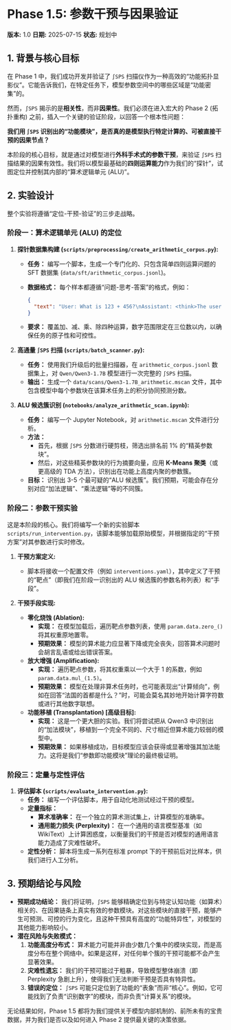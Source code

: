 # Phase 1.5: 参数干预与因果验证

**版本:** 1.0
**日期:** 2025-07-15
**状态:** 规划中

## 1. 背景与核心目标

在 Phase 1 中，我们成功开发并验证了 `∫SPS` 扫描仪作为一种高效的“功能拓扑显影仪”。它能告诉我们，在特定任务下，模型参数空间中的哪些区域是“功能密集”的。

然而，`∫SPS` 揭示的是**相关性**，而非**因果性**。我们必须在进入宏大的 Phase 2 (拓扑重构) 之前，插入一个关键的验证阶段，以回答一个根本性问题：

**我们用 `∫SPS` 识别出的“功能模块”，是否真的是模型执行特定计算的、可被直接干预的因果节点？**

本阶段的核心目标，就是通过对模型进行**外科手术式的参数干预**，来验证 `∫SPS` 扫描结果的因果有效性。我们将以模型最基础的**四则运算能力**作为我们的“探针”，试图定位并控制其内部的“算术逻辑单元 (ALU)”。

## 2. 实验设计

整个实验将遵循“定位-干预-验证”的三步走战略。

### 阶段一：算术逻辑单元 (ALU) 的定位

1. **探针数据集构建 (`scripts/preprocessing/create_arithmetic_corpus.py`):**

   - **任务：** 编写一个脚本，生成一个专门化的、只包含简单四则运算问题的 SFT 数据集 (`data/sft/arithmetic_corpus.jsonl`)。
   - **数据格式：** 每个样本都遵循“问题-思考-答案”的格式，例如：

     ```json
     {
       "text": "User: What is 123 + 456?\nAssistant: <think>The user wants to add 123 and 456. 100+400=500, 20+50=70, 3+6=9. So the answer is 579.</think>579"
     }
     ```

   - **要求：** 覆盖加、减、乘、除四种运算，数字范围限定在三位数以内，以确保任务的原子性和可控性。

2. **高通量 `∫SPS` 扫描 (`scripts/batch_scanner.py`):**

   - **任务：** 使用我们升级后的批量扫描器，在 `arithmetic_corpus.jsonl` 数据集上，对 `Qwen/Qwen3-1.7B` 模型进行一次完整的 `∫SPS` 扫描。
   - **输出：** 生成一个 `data/scans/Qwen3-1.7B_arithmetic.mscan` 文件，其中包含模型中每个参数块在该算术任务上的积分协同预测分数。

3. **ALU 候选簇识别 (`notebooks/analyze_arithmetic_scan.ipynb`):**
   - **任务：** 编写一个 Jupyter Notebook，对 `arithmetic.mscan` 文件进行分析。
   - **方法：**
     - 首先，根据 `∫SPS` 分数进行硬剪枝，筛选出排名前 1% 的“精英参数块”。
     - 然后，对这些精英参数块的行为摘要向量，应用 **K-Means 聚类**（或更高级的 TDA 方法），识别出在功能上高度内聚的参数簇。
   - **目标：** 识别出 3-5 个最可疑的“ALU 候选簇”。我们预期，可能会存在分别对应“加法逻辑”、“乘法逻辑”等的不同簇。

### 阶段二：参数干预实验

这是本阶段的核心。我们将编写一个新的实验脚本 `scripts/run_intervention.py`，该脚本能够加载原始模型，并根据指定的“干预方案”对其参数进行实时修改。

1. **干预方案定义:**

   - 脚本将接收一个配置文件（例如 `interventions.yaml`），其中定义了干预的“靶点”（即我们在阶段一识别出的 ALU 候选簇的参数名称列表）和“手段”。

2. **干预手段实现:**
   - **零化烧蚀 (Ablation):**
     - **实现：** 在模型加载后，遍历靶点参数列表，使用 `param.data.zero_()` 将其权重原地置零。
     - **预期效果：** 模型的算术能力应显著下降或完全丧失，回答算术问题时会胡言乱语或给出错误答案。
   - **放大增强 (Amplification):**
     - **实现：** 遍历靶点参数，将其权重乘以一个大于 1 的系数，例如 `param.data.mul_(1.5)`。
     - **预期效果：** 模型在处理非算术任务时，也可能表现出“计算倾向”，例如在回答“法国的首都是什么？”时，可能会莫名其妙地开始计算字符数或进行其他数字联想。
   - **功能移植 (Transplantation) [高级目标]:**
     - **实现：** 这是一个更大胆的实验。我们将尝试把从 Qwen3 中识别出的“加法模块”，移植到一个完全不同的、尺寸相近但算术能力较弱的模型中。
     - **预期效果：** 如果移植成功，目标模型应该会获得或显著增强其加法能力。这将是我们“参数即功能模块”理论的最终极证明。

### 阶段三：定量与定性评估

1. **评估脚本 (`scripts/evaluate_intervention.py`):**
   - **任务：** 编写一个评估脚本，用于自动化地测试经过干预的模型。
   - **定量指标：**
     - **算术准确率：** 在一个独立的算术测试集上，计算模型的准确率。
     - **通用能力损失 (Perplexity)：** 在一个通用的语言模型基准（如 WikiText）上计算困惑度，以衡量我们的干预是否对模型的通用语言能力造成了灾难性破坏。
   - **定性分析：** 脚本将生成一系列在标准 prompt 下的干预前后对比样本，供我们进行人工分析。

## 3. 预期结论与风险

- **预期成功结论：** 我们将证明，`∫SPS` 能够精确定位到与特定认知功能（如算术）相关的、在因果链条上真实有效的参数模块。对这些模块的直接干预，能够产生可预测、可控的行为变化，且这种干预具有高度的“功能特异性”，对模型的其他能力影响较小。
- **潜在风险与失败模式：**
  1. **功能高度分布式：** 算术能力可能并非由少数几个集中的模块实现，而是高度分布在整个网络中。如果是这样，对任何单个簇的干预可能都不会产生显著效果。
  2. **灾难性遗忘：** 我们的干预可能过于粗暴，导致模型整体崩溃（即 Perplexity 急剧上升），使得我们无法判断干预是否具有特异性。
  3. **错误的定位：** `∫SPS` 可能只定位到了功能的“表象”而非“核心”。例如，它可能找到了负责“识别数字”的模块，而非负责“计算关系”的模块。

无论结果如何，Phase 1.5 都将为我们提供关于模型内部机制的、前所未有的宝贵数据，并为我们是否以及如何进入 Phase 2 提供最关键的决策依据。
